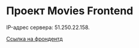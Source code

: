 # Проект Movies Frontend

IP-адрес сервера: 51.250.22.158.

[Ссылка на фрондентд](https://save.movies.nomoredomains.monster)

